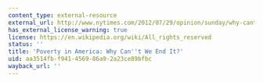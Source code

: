 ```yaml
---
content_type: external-resource
external_url: http://www.nytimes.com/2012/07/29/opinion/sunday/why-cant-we-end-poverty-in-america.html?pagewanted=all&_r=2&
has_external_license_warning: true
license: https://en.wikipedia.org/wiki/All_rights_reserved
status: ''
title: 'Poverty in America: Why Can''t We End It?'
uid: aa3514fb-f941-4569-86a9-2a23ce89bfbc
wayback_url: ''
---
```

